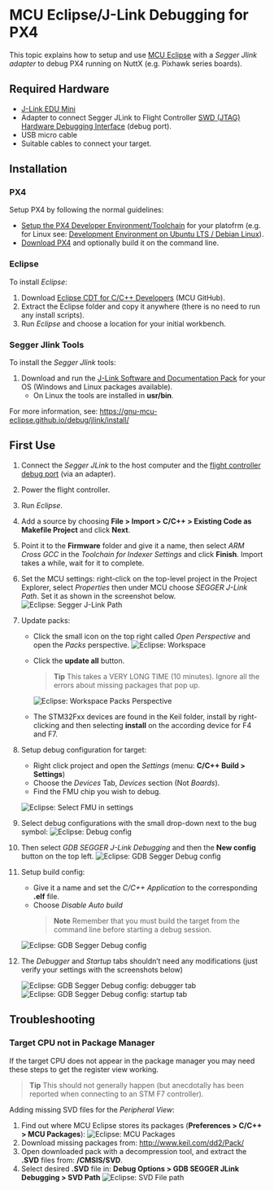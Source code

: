 # MCU Eclipse/J-Link Debugging for PX4

This topic explains how to setup and use [MCU Eclipse](https://gnu-mcu-eclipse.github.io/) with a *Segger Jlink adapter* to debug PX4 running on NuttX (e.g. Pixhawk series boards).


## Required Hardware

- [J-Link EDU Mini](https://www.segger.com/products/debug-probes/j-link/models/j-link-edu-mini/)
- Adapter to connect Segger JLink to Flight Controller [SWD (JTAG) Hardware Debugging Interface](../debug/swd_debug.md) (debug port).
- USB micro cable
- Suitable cables to connect your target.

## Installation

### PX4

Setup PX4 by following the normal guidelines:
- [Setup the PX4 Developer Environment/Toolchain](../setup/dev_env.md) for your platofrm (e.g. for Linux see: [Development Environment on Ubuntu LTS / Debian Linux](../setup/dev_env_linux_ubuntu.md)).
- [Download PX4](../setup/building_px4.md) and optionally build it on the command line.

### Eclipse

To install *Eclipse*: 
1. Download [Eclipse CDT for C/C++ Developers](https://github.com/gnu-mcu-eclipse/org.eclipse.epp.packages/releases/) (MCU GitHub).
1. Extract the Eclipse folder and copy it anywhere (there is no need to run any install scripts).
1. Run *Eclipse* and choose a location for your initial workbench.

### Segger Jlink Tools

To install the *Segger Jlink* tools:
1. Download and run the [J-Link Software and Documentation Pack](https://www.segger.com/downloads/jlink/#J-LinkSoftwareAndDocumentationPack) for your OS (Windows and Linux packages available).
   - On Linux the tools are installed in **usr/bin**.

For more information, see: https://gnu-mcu-eclipse.github.io/debug/jlink/install/

## First Use

1. Connect the *Segger JLink* to the host computer and the [flight controller debug port](../debug/swd_debug.md) (via an adapter).
1. Power the flight controller.
1. Run *Eclipse*.
1. Add a source by choosing **File > Import > C/C++ > Existing Code as Makefile Project** and click **Next**.
1. Point it to the **Firmware** folder and give it a name, then select *ARM Cross GCC* in the *Toolchain for Indexer Settings* and click **Finish**.
   Import takes a while, wait for it to complete.
1. Set the MCU settings: right-click on the top-level project in the Project Explorer, select *Properties* then under MCU choose *SEGGER J-Link Path*.
   Set it as shown in the screenshot below.
   ![Eclipse: Segger J-Link Path](../../assets/debug/eclipse_segger_jlink_path.png)
1. Update packs: 
   - Click the small icon on the top right called *Open Perspective* and open the *Packs* perspective.
     ![Eclipse: Workspace](../../assets/debug/eclipse_workspace_perspective.png)
   - Click the **update all** button.
     > **Tip** This takes a VERY LONG TIME (10 minutes).
       Ignore all the errors about missing packages that pop up.
     
     ![Eclipse: Workspace Packs Perspective](../../assets/debug/eclipse_packs_perspective.jpg)
   - The STM32Fxx devices are found in the Keil folder, install by right-clicking and then selecting **install** on the according device for F4 and F7.
1. Setup debug configuration for target: 
   - Right click project and open the *Settings* (menu: **C/C++ Build > Settings**)
   - Choose the *Devices* Tab, *Devices* section (Not *Boards*).
   - Find the FMU chip you wish to debug.
   
   ![Eclipse: Select FMU in settings](../../assets/debug/eclipse_settings_devices_fmu.png)
1. Select debug configurations with the small drop-down next to the bug symbol:
   ![Eclipse: Debug config](../../assets/debug/eclipse_settings_debug_config.png)
1. Then select *GDB SEGGER J-Link Debugging* and then the **New config** button on the top left.
   ![Eclipse: GDB Segger Debug config](../../assets/debug/eclipse_settings_debug_config_gdb_segger.png)
1. Setup build config:
   - Give it a name and set  the *C/C++ Application* to the corresponding **.elf** file.
   - Choose *Disable Auto build*
     > **Note** Remember that you must build the target from the command line before starting a debug session.
     
   ![Eclipse: GDB Segger Debug config](../../assets/debug/eclipse_settings_debug_config_gdb_segger_build_config.png)
1. The *Debugger* and *Startup* tabs shouldn’t need any modifications (just verify your settings with the screenshots below)

   ![Eclipse: GDB Segger Debug config: debugger tab](../../assets/debug/eclipse_settings_debug_config_gdb_segger_build_config_debugger_tab.png)
   ![Eclipse: GDB Segger Debug config: startup tab](../../assets/debug/eclipse_settings_debug_config_gdb_segger_build_config_startup_tab.png)


## Troubleshooting

### Target CPU not in Package Manager

If the target CPU does not appear in the package manager you may need these steps to get the register view working. 

> **Tip** This should not generally happen (but anecdotally has been reported when connecting to an STM F7 controller).

Adding missing SVD files for the *Peripheral View*:
1. Find out where MCU Eclipse stores its packages (**Preferences > C/C++ > MCU Packages**):
   ![Eclipse: MCU Packages](../../assets/debug/eclipse_mcu_packages.png)
2. Download missing packages from: http://www.keil.com/dd2/Pack/
3. Open downloaded pack with a decompression tool, and extract the **.SVD** files from: **/CMSIS/SVD**.
4. Select desired **.SVD** file in: **Debug Options > GDB SEGGER JLink Debugging > SVD Path**
   ![Eclipse: SVD File path](../../assets/debug/eclipse_svd_file_path.png)
